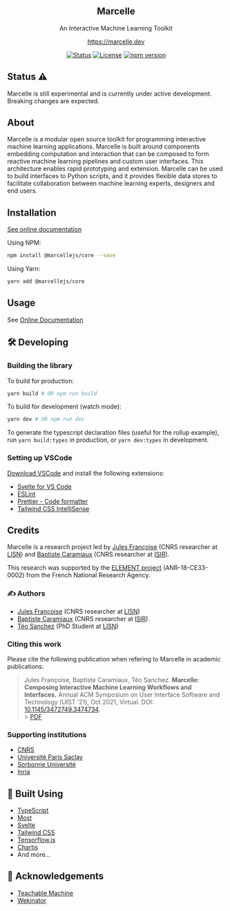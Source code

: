 <h2 align="center">Marcelle</h2>

<p align="center">An Interactive Machine Learning Toolkit</p>
<p align="center"><a href="https://marcelle.dev" target="_blank">https://marcelle.dev</a></p>
<div align="center">

[![Status](https://img.shields.io/badge/status-active-success.svg)]()
[![License](https://img.shields.io/badge/license-MIT-blue.svg)](/LICENSE)
[![npm version](https://img.shields.io/npm/v/@marcellejs/core)]()

</div>

## Status ⚠️

Marcelle is still experimental and is currently under active development. Breaking changes are expected.

## About

Marcelle is a modular open source toolkit for programming interactive machine learning applications. Marcelle is built around components embedding computation and interaction that can be composed to form reactive machine learning pipelines and custom user interfaces. This architecture enables rapid prototyping and extension. Marcelle can be used to build interfaces to Python scripts, and it provides flexible data stores to facilitate collaboration between machine learning experts, designers and end users.

## Installation

[See online documentation](https://marcelle.dev/installation.html)

Using NPM:

```bash
npm install @marcellejs/core --save
```

Using Yarn:

```bash
yarn add @marcellejs/core
```

## Usage

See [Online Documentation](https://marcelle.dev)

## 🛠 Developing

### Building the library

To build for production:

```bash
yarn build # OR npm run build
```

To build for development (watch mode):

```bash
yarn dev # OR npm run dev
```

To generate the typescript declaration files (useful for the rollup example), run `yarn build:types` in production, or `yarn dev:types` in development.

### Setting up VSCode

[Download VSCode](https://code.visualstudio.com/) and install the following extensions:

- [Svelte for VS Code](https://marketplace.visualstudio.com/items?itemName=svelte.svelte-vscode)
- [ESLint](https://marketplace.visualstudio.com/items?itemName=dbaeumer.vscode-eslint)
- [Prettier - Code formatter](https://marketplace.visualstudio.com/items?itemName=esbenp.prettier-vscode)
- [Tailwind CSS IntelliSense](https://marketplace.visualstudio.com/items?itemName=bradlc.vscode-tailwindcss)

## Credits

Marcelle is a research project led by [Jules Françoise](https://www.julesfrancoise.com/) (CNRS researcher at [LISN](https://www.lisn.upsaclay.fr/)) and [Baptiste Caramiaux](https://baptistecaramiaux.com/) (CNRS researcher at [ISIR](https://hci.isir.upmc.fr/)).

This research was supported by the [ELEMENT project](https://element-project.ircam.fr/) (ANR-18-CE33-0002) from the French National Research Agency.

### ✍️ Authors

- [Jules Françoise](https://www.julesfrancoise.com/) (CNRS researcher at [LISN](https://www.lisn.upsaclay.fr/))
- [Baptiste Caramiaux](https://baptistecaramiaux.com/) (CNRS researcher at [ISIR](https://hci.isir.upmc.fr/)).
- [Téo Sanchez](https://teo-sanchez.github.io/) (PhD Student at [LISN](https://www.lisn.upsaclay.fr/))

### Citing this work

Please cite the following publication when refering to Marcelle in academic publications:

> Jules Françoise, Baptiste Caramiaux, Téo Sanchez. **Marcelle: Composing Interactive Machine Learning Workflows and Interfaces.** Annual ACM Symposium on User Interface Software and Technology (UIST ’21), Oct 2021, Virtual. DOI: [10.1145/3472749.3474734](https://doi.org/10.1145/3472749.3474734).<br> > [PDF](https://hal.archives-ouvertes.fr/hal-03335115/document)

### Supporting institutions

- [CNRS](https://www.cnrs.fr)
- [Université Paris Saclay](https://www.universite-paris-saclay.fr/)
- [Sorbonne Université](https://www.sorbonne-universite.fr/)
- [Inria](https://www.inria.fr/)

## 🔨 Built Using

- [TypeScript](https://www.typescriptlang.org/)
- [Most](https://github.com/mostjs/core)
- [Svelte](https://svelte.dev/)
- [Tailwind CSS](https://tailwindcss.com/)
- [Tensorflow.js](https://js.tensorflow.org/)
- [Chartjs](https://www.chartjs.org/)
- And more...

## 🎉 Acknowledgements

- [Teachable Machine](https://teachablemachine.withgoogle.com/)
- [Wekinator](http://www.wekinator.org/)
